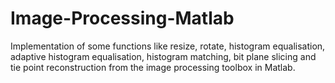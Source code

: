 # Image-Processing-Matlab
Implementation of some functions like resize, rotate, histogram equalisation, adaptive histogram equalisation, histogram matching, bit plane slicing and tie point reconstruction from the image processing toolbox in Matlab.
